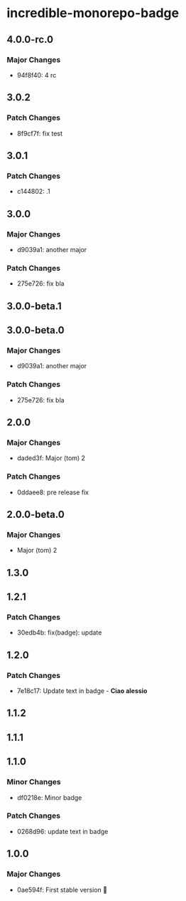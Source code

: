 # incredible-monorepo-badge

## 4.0.0-rc.0

### Major Changes

- 94f8f40: 4 rc

## 3.0.2

### Patch Changes

- 8f9cf7f: fix test

## 3.0.1

### Patch Changes

- c144802: .1

## 3.0.0

### Major Changes

- d9039a1: another major

### Patch Changes

- 275e726: fix bla

## 3.0.0-beta.1

## 3.0.0-beta.0

### Major Changes

- d9039a1: another major

### Patch Changes

- 275e726: fix bla

## 2.0.0

### Major Changes

- daded3f: Major (tom) 2

### Patch Changes

- 0ddaee8: pre release fix

## 2.0.0-beta.0

### Major Changes

- Major (tom) 2

## 1.3.0

## 1.2.1

### Patch Changes

- 30edb4b: fix(badge): update

## 1.2.0

### Patch Changes

- 7e18c17: Update text in badge - **Ciao alessio**

## 1.1.2

## 1.1.1

## 1.1.0

### Minor Changes

- df0218e: Minor badge

### Patch Changes

- 0268d96: update text in badge

## 1.0.0

### Major Changes

- 0ae594f: First stable version :rocket:

